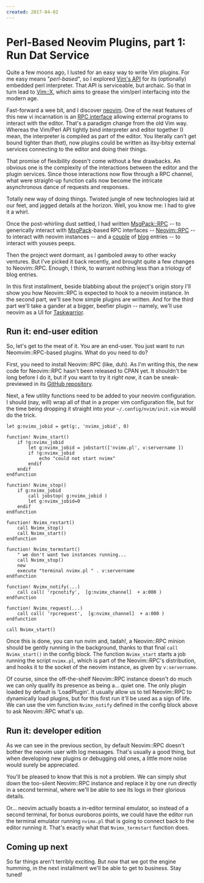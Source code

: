 ```yaml
---
created: 2017-04-02
---
```


# Perl-Based Neovim Plugins, part 1: Run Dat Service

Quite a few moons ago, I lusted for an easy way to write Vim plugins.
For me easy means "*perl-based*", so I explored [Vim's API][vim-perl-api] for its (optionally)
embedded perl interpreter.
That API is serviceable, but archaic. So that in turn lead to [Vim::X](cpan:Vim-X), which aims
to grease the vim/perl interfacing into the modern age.


Fast-forward a wee bit, and I discover
[neovim](https://neovim.io/).  One of the neat features of this new vi
incarnation is an [RPC interface](https://neovim.io/doc/user/msgpack_rpc.html)
allowing external programs to interact with the editor. That's
a paradigm change from the old Vim way.  Whereas the Vim/Perl API
tightly bind interpreter and editor together (I mean, the interpreter is
compiled as part of the editor. You literally can't get bound tighter than
*that*), now plugins could be written as itsy-bitsy external services
connecting to the editor and doing their things.

That promise of flexibility doesn't come without a few drawbacks. An obvious
one is the complexity of the interactions between the editor and the plugin
services.  Since those interactions now flow through a RPC channel, what were
straight-up function calls now become the intricate asynchronous
dance of requests and responses.

Totally new way of doing things. Twisted jungle of new technologies laid at our feet,
and jagged details at the horizon.  Well, you know me: I had to give it a whirl.

Once the post-whirling dust settled, I had written  [MsgPack::RPC](cpan:MsgPack-RPC) -- to
generically interact with [MsgPack](http://msgpack.org)-based RPC interfaces
-- [Neovim::RPC](cpan:Neovim-RPC) -- to interact with neovim instances -- and
a [couple](http://techblog.babyl.ca/entry/neovimception) of
[blog](http://techblog.babyl.ca/entry/neovim-way-to-go) entries -- to interact
with youses peeps.

Then the project went dormant, as I gamboled away to other wacky ventures.
But I've picked it back recently, and brought quite a few changes to
Neovim::RPC. Enough, I think, to warrant nothing less than a triology of blog
entries.

In this first installment, beside blabbing about the project's origin story
I'll show you how Neovim::RPC is expected to hook to a neovim instance. In the
second part, we'll see how simple plugins are written. And for the third part
we'll take a gander at a bigger, beefier plugin -- namely, we'll use neovim
as a UI for [Taskwarrior](https://taskwarrior.org/).


## Run it: end-user edition

So, let's get to the meat of it. You are an end-user. You just want to
run Neomvim::RPC-based plugins.  What do you need to do?

First, you need to install Neovim::RPC (like, duh).
As I'm writing this, the new code for Neovim::RPC
hasn't been released to CPAN yet. It shouldn't be long before I do it, but if
you want to try it *right now*, it can be sneak-previewed in its [GitHub
repository](https://github.com/yanick/Neovim-RPC).


Next, a few utility functions need to be added to your neovim configuration. I
should (nay, will) wrap all of that in a proper vim configuration file, but
for the time being dropping it straight into your `~/.config/nvim/init.vim`
would do the trick.

```
let g:nvimx_jobid = get(g:, 'nvimx_jobid', 0)

function! Nvimx_start()
    if !g:nvimx_jobid
        let g:nvimx_jobid = jobstart(['nvimx.pl', v:servername ])
        if !g:nvimx_jobid
            echo "could not start nvimx"
        endif
    endif
endfunction

function! Nvimx_stop()
    if g:nvimx_jobid
        call jobstop( g:nvimx_jobid )
        let g:nvimx_jobid=0
    endif
endfunction

function! Nvimx_restart()
    call Nvimx_stop()
    call Nvimx_start()
endfunction

function! Nvimx_termstart()
    " we don't want two instances running...
    call Nvimx_stop()
    new
    execute "terminal nvimx.pl " . v:servername
endfunction

function! Nvimx_notify(...)
    call call( 'rpcnotify',  [g:nvimx_channel]  + a:000 )
endfunction

function! Nvimx_request(...)
    call call( 'rpcrequest',  [g:nvimx_channel]  + a:000 )
endfunction

call Nvimx_start()
```

Once this is done, you can run nvim and, tadah!, a Neovim::RPC minion
should be gently running in the background, thanks to that final `call
Nvimx_start()` in the config
block.  The function `Nvimx_start` starts a job running the script `nvimx.pl`, which is
part of the Neovim::RPC's distribution, and hooks it to the socket of the neovim
instance, as given by `v:servername`.

Of course, since the off-the-shelf Neovim::RPC instance doesn't do much
we can only qualify its presence as being a... quiet one. The only plugin
loaded by default is 'LoadPlugin'. It usually allow us to tell Neovim::RPC
to dynamically load plugins, but for this first run it'll be used as a sign of
life. We can use the vim function `Nvimx_notify` defined in the config
block above to ask Neovim::RPC what's up.

<Asciinema src="/entry/neovim-plugins-part-1/files/enduser.json" />


## Run it: developer edition

As we can see in the previous section, by default Neovim::RPC
doesn't bother the neovim user with log messages. That's usually a good thing, but
when developing new plugins or debugging old ones, a little more noise would
surely be appreciated.

You'll be pleased to know that this is not a problem. We can simply shut down
the too-silent Neovim::RPC instance and replace it by one run directly in a
second terminal, where we'll
be able to see its logs in their glorious details.

<Asciinema src="/entry/neovim-plugins-part-1/files/debug1.json" />

Or... neovim actually boasts a in-editor terminal emulator, so instead of a
second terminal, for bonus ouroboros points, we could have the editor run the terminal emulator running
`nvimx.pl` that is going to connect back to the editor running it.
That's exactly what that `Nvimx_termstart` function does.

<Asciinema src="/entry/neovim-plugins-part-1/files/debug2.json" />

## Coming up next

So far things aren't terribly exciting. But now that we got the
engine humming, in the next
installment we'll be able to get to business. Stay tuned!


[vim-perl-api]: http://vimdoc.sourceforge.net/htmldoc/if_perl.html#perl-using
